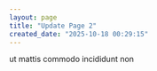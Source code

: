 ```yaml
---
layout: page
title: "Update Page 2"
created_date: "2025-10-18 00:29:15"
---
```


ut mattis commodo incididunt non 
